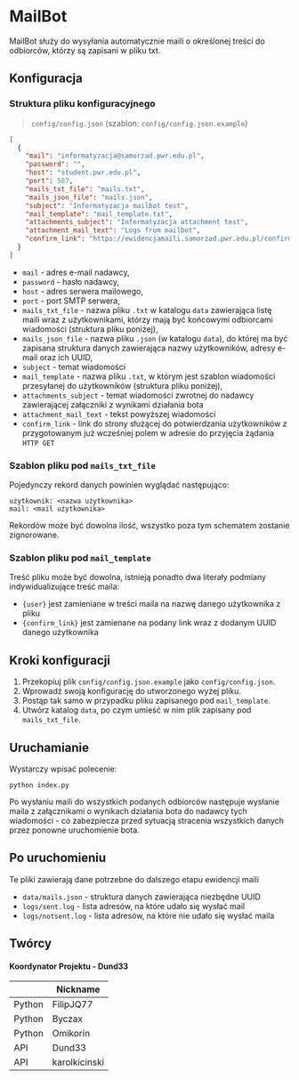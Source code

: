 # MailBot

MailBot służy do wysyłania automatycznie maili o określonej treści do odbiorców, którzy są zapisani w pliku txt.

## Konfiguracja

### Struktura pliku konfiguracyjnego

> `config/config.json` (szablon: `config/config.json.example`)

```json
[
  {
    "mail": "informatyzacja@samorzad.pwr.edu.pl",
    "password": "",
    "host": "student.pwr.edu.pl",
    "port": 587,
    "mails_txt_file": "mails.txt",
    "mails_json_file": "mails.json",
    "subject": "Informatyzacja mailbot test",
    "mail_template": "mail_template.txt",
    "attachments_subject": "Informatyzacja attachment test",
    "attachment_mail_text": "Logs from mailbot",
    "confirm_link": "https://ewidencjamaili.samorzad.pwr.edu.pl/confirm?uuid="
  }
]
```

- `mail` - adres e-mail nadawcy,
- `password` - hasło nadawcy,
- `host` - adres serwera mailowego,
- `port` - port SMTP serwera,
- `mails_txt_file` - nazwa pliku `.txt` w katalogu `data` zawierająca listę maili wraz z użytkownikami, którzy mają być końcowymi odbiorcami wiadomości (struktura pliku poniżej),
- `mails_json_file` - nazwa pliku `.json` (w katalogu `data`), do której ma być zapisana struktura danych zawierająca nazwy użytkowników, adresy e-mail oraz ich UUID,
- `subject` - temat wiadomości
- `mail_template` - nazwa pliku `.txt`, w którym jest szablon wiadomości przesyłanej do użytkowników (struktura pliku poniżej),
- `attachments_subject` - temat wiadomości zwrotnej do nadawcy zawierającej załączniki z wynikami działania bota
- `attachment_mail_text` - tekst powyższej wiadomości
- `confirm_link` - link do strony służącej do potwierdzania użytkowników z przygotowanym już wcześniej polem w adresie do przyjęcia żądania `HTTP GET`

### Szablon pliku pod `mails_txt_file`

Pojedynczy rekord danych powinien wyglądać następująco:

    użytkownik: <nazwa użytkownika>
    mail: <mail użytkownika>

Rekordów może być dowolna ilość, wszystko poza tym schematem zostanie zignorowane.

### Szablon pliku pod `mail_template`

Treść pliku może być dowolna, istnieją ponadto dwa literały podmiany indywidualizujące treść maila:

- `{user}` jest zamieniane w treści maila na nazwę danego użytkownika z pliku
- `{confirm_link}` jest zamienane na podany link wraz z dodanym UUID danego użytkownika

## Kroki konfiguracji

1. Przekopiuj plik `config/config.json.example` jako `config/config.json`.
2. Wprowadź swoją konfigurację do utworzonego wyżej pliku.
3. Postąp tak samo w przypadku pliku zapisanego pod `mail_template`.
4. Utwórz katalog `data`, po czym umieść w nim plik zapisany pod `mails_txt_file`.

## Uruchamianie

Wystarczy wpisać polecenie:

    python index.py

Po wysłaniu maili do wszystkich podanych odbiorców następuje wysłanie maila z załącznikami o wynikach działania bota do nadawcy tych wiadomości - co zabezpiecza przed sytuacją stracenia wszystkich danych przez ponowne uruchomienie bota.

## Po uruchomieniu

Te pliki zawierają dane potrzebne do dalszego etapu ewidencji maili

- `data/mails.json` - struktura danych zawierająca niezbędne UUID
- `logs/sent.log` - lista adresów, na które udało się wysłać mail
- `logs/notsent.log` - lista adresów, na które nie udało się wysłać maila

## Twórcy

#### Koordynator Projektu - Dund33

|        | Nickname      |
| ------ | ------------- |
| Python | FilipJQ77     |
| Python | Byczax        |
| Python | Omikorin      |
| API    | Dund33        |
| API    | karolkicinski |
